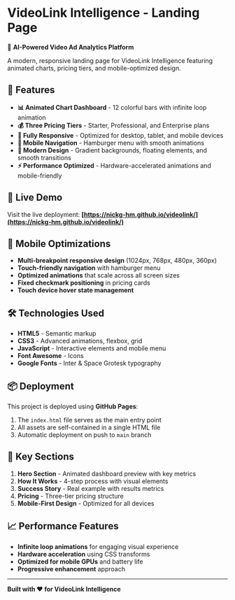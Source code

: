 # VideoLink Intelligence - Landing Page

🚀 **AI-Powered Video Ad Analytics Platform**

A modern, responsive landing page for VideoLink Intelligence featuring animated charts, pricing tiers, and mobile-optimized design.

## 🌟 Features

- **📊 Animated Chart Dashboard** - 12 colorful bars with infinite loop animation
- **💰 Three Pricing Tiers** - Starter, Professional, and Enterprise plans
- **📱 Fully Responsive** - Optimized for desktop, tablet, and mobile devices
- **🍔 Mobile Navigation** - Hamburger menu with smooth animations
- **🎨 Modern Design** - Gradient backgrounds, floating elements, and smooth transitions
- **⚡ Performance Optimized** - Hardware-accelerated animations and mobile-friendly

## 🚀 Live Demo

Visit the live deployment: **[https://nickg-hm.github.io/videolink/](https://nickg-hm.github.io/videolink/)**

## 📱 Mobile Optimizations

- **Multi-breakpoint responsive design** (1024px, 768px, 480px, 360px)
- **Touch-friendly navigation** with hamburger menu
- **Optimized animations** that scale across all screen sizes
- **Fixed checkmark positioning** in pricing cards
- **Touch device hover state management**

## 🛠️ Technologies Used

- **HTML5** - Semantic markup
- **CSS3** - Advanced animations, flexbox, grid
- **JavaScript** - Interactive elements and mobile menu
- **Font Awesome** - Icons
- **Google Fonts** - Inter & Space Grotesk typography

## 📦 Deployment

This project is deployed using **GitHub Pages**:

1. The `index.html` file serves as the main entry point
2. All assets are self-contained in a single HTML file
3. Automatic deployment on push to `main` branch

## 🎯 Key Sections

1. **Hero Section** - Animated dashboard preview with key metrics
2. **How It Works** - 4-step process with visual elements
3. **Success Story** - Real example with results metrics
4. **Pricing** - Three-tier pricing structure
5. **Mobile-First Design** - Optimized for all devices

## 📈 Performance Features

- **Infinite loop animations** for engaging visual experience
- **Hardware acceleration** using CSS transforms
- **Optimized for mobile GPUs** and battery life
- **Progressive enhancement** approach

---

**Built with ❤️ for VideoLink Intelligence** 